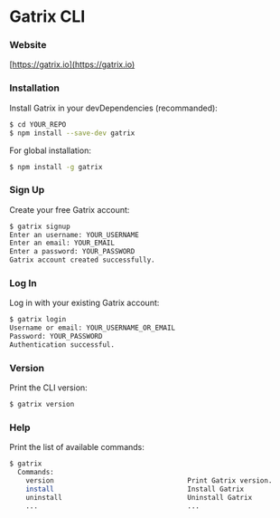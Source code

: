 # Gatrix CLI
### Website
[https://gatrix.io](https://gatrix.io)
### Installation
Install Gatrix in your devDependencies (recommanded):
```sh
$ cd YOUR_REPO
$ npm install --save-dev gatrix
```
For global installation:
```sh
$ npm install -g gatrix
```
### Sign Up
Create your free Gatrix account:
```sh
$ gatrix signup
Enter an username: YOUR_USERNAME
Enter an email: YOUR_EMAIL
Enter a password: YOUR_PASSWORD
Gatrix account created successfully.
```
### Log In
Log in with your existing Gatrix account:
```sh
$ gatrix login
Username or email: YOUR_USERNAME_OR_EMAIL
Password: YOUR_PASSWORD
Authentication successful.
```
### Version
Print the CLI version:
```sh
$ gatrix version
```
### Help
Print the list of available commands:
```sh
$ gatrix
  Commands:
    version                                 Print Gatrix version.
    install                                 Install Gatrix
    uninstall                               Uninstall Gatrix
    ...                                     ...
```
